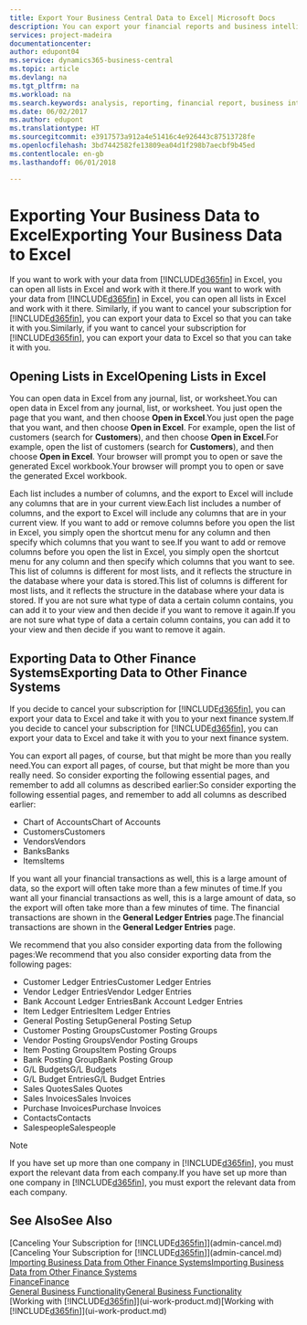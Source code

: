 ```yaml
---
title: Export Your Business Central Data to Excel| Microsoft Docs
description: You can export your financial reports and business intelligence data from Business Central  to Excel, or open your data in Excel.
services: project-madeira
documentationcenter: 
author: edupont04
ms.service: dynamics365-business-central
ms.topic: article
ms.devlang: na
ms.tgt_pltfrm: na
ms.workload: na
ms.search.keywords: analysis, reporting, financial report, business intelligence, BI, Excel
ms.date: 06/02/2017
ms.author: edupont
ms.translationtype: HT
ms.sourcegitcommit: e3917573a912a4e51416c4e926443c87513728fe
ms.openlocfilehash: 3bd7442582fe13809ea04d1f298b7aecbf9b45ed
ms.contentlocale: en-gb
ms.lasthandoff: 06/01/2018

---
```

# <a name="exporting-your-business-data-to-excel"></a><span data-ttu-id="cce62-103">Exporting Your Business Data to Excel</span><span class="sxs-lookup"><span data-stu-id="cce62-103">Exporting Your Business Data to Excel</span></span>
<span data-ttu-id="cce62-104">If you want to work with your data from [!INCLUDE[d365fin](includes/d365fin_md.md)] in Excel, you can open all lists in Excel and work with it there.</span><span class="sxs-lookup"><span data-stu-id="cce62-104">If you want to work with your data from [!INCLUDE[d365fin](includes/d365fin_md.md)] in Excel, you can open all lists in Excel and work with it there.</span></span> <span data-ttu-id="cce62-105">Similarly, if you want to cancel your subscription for [!INCLUDE[d365fin](includes/d365fin_md.md)], you can export your data to Excel so that you can take it with you.</span><span class="sxs-lookup"><span data-stu-id="cce62-105">Similarly, if you want to cancel your subscription for [!INCLUDE[d365fin](includes/d365fin_md.md)], you can export your data to Excel so that you can take it with you.</span></span>

## <a name="opening-lists-in-excel"></a><span data-ttu-id="cce62-106">Opening Lists in Excel</span><span class="sxs-lookup"><span data-stu-id="cce62-106">Opening Lists in Excel</span></span>
<span data-ttu-id="cce62-107">You can open data in Excel from any journal, list, or worksheet.</span><span class="sxs-lookup"><span data-stu-id="cce62-107">You can open data in Excel from any journal, list, or worksheet.</span></span> <span data-ttu-id="cce62-108">You just open the page that you want, and then choose **Open in Excel**.</span><span class="sxs-lookup"><span data-stu-id="cce62-108">You just open the page that you want, and then choose **Open in Excel**.</span></span> <span data-ttu-id="cce62-109">For example, open the list of customers (search for **Customers**), and then choose **Open in Excel**.</span><span class="sxs-lookup"><span data-stu-id="cce62-109">For example, open the list of customers (search for **Customers**), and then choose **Open in Excel**.</span></span> <span data-ttu-id="cce62-110">Your browser will prompt you to open or save the generated Excel workbook.</span><span class="sxs-lookup"><span data-stu-id="cce62-110">Your browser will prompt you to open or save the generated Excel workbook.</span></span>  

<span data-ttu-id="cce62-111">Each list includes a number of columns, and the export to Excel will include any columns that are in your current view.</span><span class="sxs-lookup"><span data-stu-id="cce62-111">Each list includes a number of columns, and the export to Excel will include any columns that are in your current view.</span></span> <span data-ttu-id="cce62-112">If you want to add or remove columns before you open the list in Excel, you simply open the shortcut menu for any column and then specify which columns that you want to see.</span><span class="sxs-lookup"><span data-stu-id="cce62-112">If you want to add or remove columns before you open the list in Excel, you simply open the shortcut menu for any column and then specify which columns that you want to see.</span></span> <span data-ttu-id="cce62-113">This list of columns is different for most lists, and it reflects the structure in the database where your data is stored.</span><span class="sxs-lookup"><span data-stu-id="cce62-113">This list of columns is different for most lists, and it reflects the structure in the database where your data is stored.</span></span> <span data-ttu-id="cce62-114">If you are not sure what type of data a certain column contains, you can add it to your view and then decide if you want to remove it again.</span><span class="sxs-lookup"><span data-stu-id="cce62-114">If you are not sure what type of data a certain column contains, you can add it to your view and then decide if you want to remove it again.</span></span>  

## <a name="exporting-data-to-other-finance-systems"></a><span data-ttu-id="cce62-115">Exporting Data to Other Finance Systems</span><span class="sxs-lookup"><span data-stu-id="cce62-115">Exporting Data to Other Finance Systems</span></span>
<span data-ttu-id="cce62-116">If you decide to cancel your subscription for [!INCLUDE[d365fin](includes/d365fin_md.md)], you can export your data to Excel and take it with you to your next finance system.</span><span class="sxs-lookup"><span data-stu-id="cce62-116">If you decide to cancel your subscription for [!INCLUDE[d365fin](includes/d365fin_md.md)], you can export your data to Excel and take it with you to your next finance system.</span></span>  

<span data-ttu-id="cce62-117">You can export all pages, of course, but that might be more than you really need.</span><span class="sxs-lookup"><span data-stu-id="cce62-117">You can export all pages, of course, but that might be more than you really need.</span></span> <span data-ttu-id="cce62-118">So consider exporting the following essential pages, and remember to add all columns as described earlier:</span><span class="sxs-lookup"><span data-stu-id="cce62-118">So consider exporting the following essential pages, and remember to add all columns as described earlier:</span></span>  

* <span data-ttu-id="cce62-119">Chart of Accounts</span><span class="sxs-lookup"><span data-stu-id="cce62-119">Chart of Accounts</span></span>  
* <span data-ttu-id="cce62-120">Customers</span><span class="sxs-lookup"><span data-stu-id="cce62-120">Customers</span></span>  
* <span data-ttu-id="cce62-121">Vendors</span><span class="sxs-lookup"><span data-stu-id="cce62-121">Vendors</span></span>  
* <span data-ttu-id="cce62-122">Banks</span><span class="sxs-lookup"><span data-stu-id="cce62-122">Banks</span></span>  
* <span data-ttu-id="cce62-123">Items</span><span class="sxs-lookup"><span data-stu-id="cce62-123">Items</span></span>  

<span data-ttu-id="cce62-124">If you want all your financial transactions as well, this is a large amount of data, so the export will often take more than a few minutes of time.</span><span class="sxs-lookup"><span data-stu-id="cce62-124">If you want all your financial transactions as well, this is a large amount of data, so the export will often take more than a few minutes of time.</span></span> <span data-ttu-id="cce62-125">The financial transactions are shown in the **General Ledger Entries** page.</span><span class="sxs-lookup"><span data-stu-id="cce62-125">The financial transactions are shown in the **General Ledger Entries** page.</span></span>  

<span data-ttu-id="cce62-126">We recommend that you also consider exporting data from the following pages:</span><span class="sxs-lookup"><span data-stu-id="cce62-126">We recommend that you also consider exporting data from the following pages:</span></span>  

* <span data-ttu-id="cce62-127">Customer Ledger Entries</span><span class="sxs-lookup"><span data-stu-id="cce62-127">Customer Ledger Entries</span></span>  
* <span data-ttu-id="cce62-128">Vendor Ledger Entries</span><span class="sxs-lookup"><span data-stu-id="cce62-128">Vendor Ledger Entries</span></span>  
* <span data-ttu-id="cce62-129">Bank Account Ledger Entries</span><span class="sxs-lookup"><span data-stu-id="cce62-129">Bank Account Ledger Entries</span></span>  
* <span data-ttu-id="cce62-130">Item Ledger Entries</span><span class="sxs-lookup"><span data-stu-id="cce62-130">Item Ledger Entries</span></span>  
* <span data-ttu-id="cce62-131">General Posting Setup</span><span class="sxs-lookup"><span data-stu-id="cce62-131">General Posting Setup</span></span>  
* <span data-ttu-id="cce62-132">Customer Posting Groups</span><span class="sxs-lookup"><span data-stu-id="cce62-132">Customer Posting Groups</span></span>  
* <span data-ttu-id="cce62-133">Vendor Posting Groups</span><span class="sxs-lookup"><span data-stu-id="cce62-133">Vendor Posting Groups</span></span>  
* <span data-ttu-id="cce62-134">Item Posting Groups</span><span class="sxs-lookup"><span data-stu-id="cce62-134">Item Posting Groups</span></span>  
* <span data-ttu-id="cce62-135">Bank Posting Group</span><span class="sxs-lookup"><span data-stu-id="cce62-135">Bank Posting Group</span></span>  
* <span data-ttu-id="cce62-136">G/L Budgets</span><span class="sxs-lookup"><span data-stu-id="cce62-136">G/L Budgets</span></span>  
* <span data-ttu-id="cce62-137">G/L Budget Entries</span><span class="sxs-lookup"><span data-stu-id="cce62-137">G/L Budget Entries</span></span>  
* <span data-ttu-id="cce62-138">Sales Quotes</span><span class="sxs-lookup"><span data-stu-id="cce62-138">Sales Quotes</span></span>  
* <span data-ttu-id="cce62-139">Sales Invoices</span><span class="sxs-lookup"><span data-stu-id="cce62-139">Sales Invoices</span></span>  
* <span data-ttu-id="cce62-140">Purchase Invoices</span><span class="sxs-lookup"><span data-stu-id="cce62-140">Purchase Invoices</span></span>  
* <span data-ttu-id="cce62-141">Contacts</span><span class="sxs-lookup"><span data-stu-id="cce62-141">Contacts</span></span>  
* <span data-ttu-id="cce62-142">Salespeople</span><span class="sxs-lookup"><span data-stu-id="cce62-142">Salespeople</span></span>  

> [!NOTE]  
>   <span data-ttu-id="cce62-143">If you have set up more than one company in [!INCLUDE[d365fin](includes/d365fin_md.md)], you must export the relevant data from each company.</span><span class="sxs-lookup"><span data-stu-id="cce62-143">If you have set up more than one company in [!INCLUDE[d365fin](includes/d365fin_md.md)], you must export the relevant data from each company.</span></span>

## <a name="see-also"></a><span data-ttu-id="cce62-144">See Also</span><span class="sxs-lookup"><span data-stu-id="cce62-144">See Also</span></span>
<span data-ttu-id="cce62-145">[Canceling Your Subscription for [!INCLUDE[d365fin](includes/d365fin_md.md)]](admin-cancel.md)</span><span class="sxs-lookup"><span data-stu-id="cce62-145">[Canceling Your Subscription for [!INCLUDE[d365fin](includes/d365fin_md.md)]](admin-cancel.md)</span></span>  
[<span data-ttu-id="cce62-146">Importing Business Data from Other Finance Systems</span><span class="sxs-lookup"><span data-stu-id="cce62-146">Importing Business Data from Other Finance Systems</span></span>](across-import-data-configuration-packages.md)  
[<span data-ttu-id="cce62-147">Finance</span><span class="sxs-lookup"><span data-stu-id="cce62-147">Finance</span></span>](finance.md)  
[<span data-ttu-id="cce62-148">General Business Functionality</span><span class="sxs-lookup"><span data-stu-id="cce62-148">General Business Functionality</span></span>](ui-across-business-areas.md)  
<span data-ttu-id="cce62-149">[Working with [!INCLUDE[d365fin](includes/d365fin_md.md)]](ui-work-product.md)</span><span class="sxs-lookup"><span data-stu-id="cce62-149">[Working with [!INCLUDE[d365fin](includes/d365fin_md.md)]](ui-work-product.md)</span></span>  

